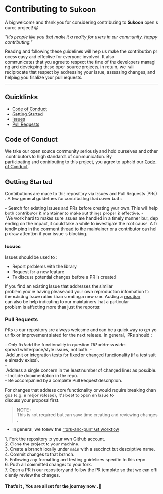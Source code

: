 # Contributing to `Sukoon` 
  
 A big welcome and thank you for considering contributing to **Sukoon** open source project! 😀

 *"It’s people like you that make it a reality for users in our community. Happy contributing."*
  
 Reading and following these guidelines will help us make the contribution process easy and effective for everyone involved. It also  communicates that you agree to respect the time of the developers managing and developing these open source projects. In return, we 
 will reciprocate that respect by addressing your issue, assessing changes, and helping you finalize your pull requests. 

 ---
  
 ## Quicklinks 
  
 * [Code of Conduct](#code-of-conduct)
 * [Getting Started](#gettingstarted)
 * [Issues](#issues)
 * [Pull Requests](#pullrequests)

  
 ## Code of Conduct
  
 We take our open source community seriously and hold ourselves and other contributors to high standards of communication. By 
 participating and contributing to this project, you agree to uphold our [Code of Conduct](https://github.com/Susmita-Dey/Sukoon/blob/main/CODE_OF_CONDUCT.md). 
  
 ## Getting Started 
  
 Contributions are made to this repository via Issues and Pull Requests (PRs). A few general guidelines for contributing that cover both: 
  
 - Search for existing Issues and PRs before creating your own. This will help both contributor & maintainer to make out things proper & effective.
 - We work hard to makes sure issues are handled in a timely manner but, depending on the impact, it could take a while to investigate the root cause. A friendly ping in the comment thread to the maintainer or a contributor can help draw attention if your issue is blocking.  
  
 ### Issues 
 Issues should be used to :
 * Report problems with the library 
 * Request for a new feature 
 * To discuss potential changes before a PR is created 

 If you find an existing Issue that addresses the similar problem you're having please add your own reproduction information to 
 the existing issue rather than creating a new one.
 Adding a [reaction](#https://github.blog/2016-03-10-add-reactions-to-pull-requests-issues-and-comments/) can also be help indicating to our maintainers that a particular problem is affecting more than just the reporter. 
  
 ### Pull Requests 
  
 PRs to our repository are always welcome and can be a quick way to get your fix or improvement slated for the next release. In general,  PRs should :
  
 - Only fix/add the functionality in question *OR* address wide-spread whitespace/style issues, not both. 
 - Add unit or integration tests for fixed or changed functionality (if a test suite already exists).  
 - Address a single concern in the least number of changed lines as possible.  
 - Include documentation in the repo.  
 - Be accompanied by a complete Pull Request description. 
  
 For changes that address core functionality or would require breaking changes (e.g. a major release), it's best to open an Issue to 
 discuss your proposal first. 
 > NOTE : This is not required but can save time creating and reviewing changes. 
  
 * In general, we follow the ["fork-and-pull" Git workflow](https://github.com/susam/gitpr) 
  
 1. Fork the repository to your own Github account. <br/>
 2. Clone the project to your machine. <br/>
 3. Create a branch locally under `main` with a succinct but descriptive name. <br/>
 4. Commit changes to that branch. <br/>
 5. Following any formatting and testing guidelines specific to this repo. <br/> 
 6. Push all committed changes to your fork. <br/>
 7. Open a PR in our repository and follow the PR template so that we can efficiently review the changes. <br/>
  
 #### That's it , You are all set for the journey now . 🚀